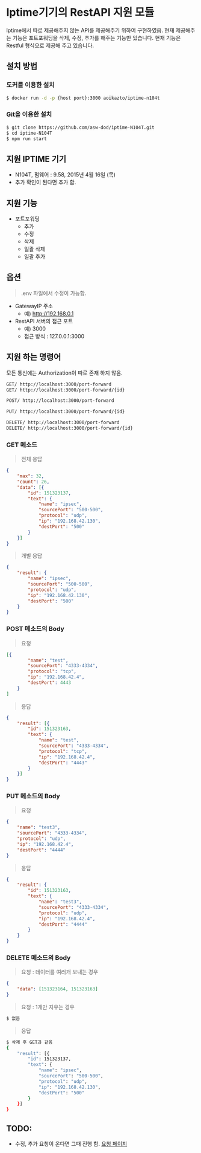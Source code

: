 # Iptime기기의 RestAPI 지원 모듈

Iptime에서 따로 제공해주지 않는 API를 제공해주기 위하여 구현하였음. 현재 제공해주는 기능은 포트포워딩을 삭제, 수정, 추가를 해주는 기능만 있습니다. 현재 기능은 Restful 형식으로 제공해 주고 있습니다.

## 설치 방법

### 도커를 이용한 설치
```sh
$ docker run -d -p {host port}:3000 aoikazto/iptime-n104t
```

### Git을 이용한 설치
```sh
$ git clone https://github.com/asw-dod/iptime-N104T.git
$ cd iptime-N104T
$ npm run start
```

## 지원 IPTIME 기기

- N104T, 펌웨어 : 9.58, 2015년 4월 16일 (목)
- 추가 확인이 된다면 추가 함.

## 지원 기능

- 포트포워딩
  -  추가
  -  수정
  -  삭제
  -  일괄 삭제
  -  일괄 추가

## 옵션 

> .env 파일에서 수정이 가능함.

- GatewayIP 주소
  - 예) http://192.168.0.1
- RestAPI 서버의 접근 포트
  - 예) 3000
  - 접근 방식 : 127.0.0.1:3000

## 지원 하는 명령어

모든 통신에는 Authorization이 따로 존재 하지 않음.

```txt
GET/ http://localhost:3000/port-forward
GET/ http://localhost:3000/port-forward/{id}

POST/ http://localhost:3000/port-forward

PUT/ http://localhost:3000/port-forward/{id}

DELETE/ http://localhost:3000/port-forward
DELETE/ http://localhost:3000/port-forward/{id}
```

### GET 메소드 
> 전체 응답
```json
{
	"max": 32,
	"count": 26,
	"data": [{
		"id": 151323137,
		"text": {
			"name": "ipsec",
			"sourcePort": "500-500",
			"protocol": "udp",
			"ip": "192.168.42.130",
			"destPort": "500"
		}
	}]
}
```

> 개별 응답
```json
{
	"result": {
		"name": "ipsec",
		"sourcePort": "500-500",
		"protocol": "udp",
		"ip": "192.168.42.130",
		"destPort": "500"
	}
}
```

### POST 메소드의 Body
> 요청
```json
[{
		"name": "test",
		"sourcePort": "4333-4334",
		"protocol": "tcp",
		"ip": "192.168.42.4",
		"destPort": 4443
	}
]
```

> 응답 
```json
{
	"result": [{
		"id": 151323163,
		"text": {
			"name": "test",
			"sourcePort": "4333-4334",
			"protocol": "tcp",
			"ip": "192.168.42.4",
			"destPort": "4443"
		}
	}]
}
```


### PUT 메소드의 Body

> 요청
```json
{
	"name": "test3",
	"sourcePort": "4333-4334",
	"protocol": "udp",
	"ip": "192.168.42.4",
	"destPort": "4444"
}
```

> 응답
```json
{
	"result": {
		"id": 151323163,
		"text": {
			"name": "test3",
			"sourcePort": "4333-4334",
			"protocol": "udp",
			"ip": "192.168.42.4",
			"destPort": "4444"
		}
	}
}
```

### DELETE 메소드의 Body
> 요청 : 데이터를 여러개 보내는 경우
```json 
{
	"data": [151323164, 151323163]
}
```

> 요청 : 1개만 지우는 경우
```sh
$ 없음
```

> 응답
```sh
$ 삭제 후 GET과 같음
{
	"result": [{
		"id": 151323137,
		"text": {
			"name": "ipsec",
			"sourcePort": "500-500",
			"protocol": "udp",
			"ip": "192.168.42.130",
			"destPort": "500"
		}
	}]
}
```

## TODO:

- 수정, 추가 요청이 온다면 그때 진행 함. [요청 페이지](https://github.com/asw-dod/iptime-N104T/issues/new)


